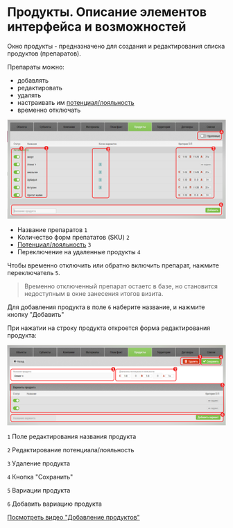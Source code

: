 # Продукты. Описание элементов интерфейса и возможностей

Окно продукты - предназначено для создания и редактирования списка продуктов (препаратов).

Препараты можно:
- добавлять
- редактировать
- удалять
- настраивать им [потенциал/лояльность](database-product-pl.html)
- временно отключать


![](../images/database-product.png)

- Название препаратов `1`
- Количество форм препататов (SKU) `2`
- [Потенциал/лояльность](database-product-pl.html) `3`
- Переключение на удаленные продукты `4`

Чтобы временно отключить или обратно включить препарат, нажмите переключатель `5`.

> Временно отключенный препарат остаетс в базе, но становится недоступным в окне занесения итогов визита.

Для добавления продукта в поле `6` наберите название, и нажмите кнопку "Добавить"

При нажатии на строку продукта откроется форма редактирования продукта:

![](../images/database-product-edit.png)


`1` Поле редактирования названия продукта

`2` Редактирование потенциала/лояльность

`3` Удаление продукта

`4` Кнопка "Сохранить"

`5` Вариации продукта

`6` Добавить вариацию продукта

[Посмотреть видео "Добавление продуктов" ](https://storage.yandexcloud.net/support-files/video/database-product.mp4)
 